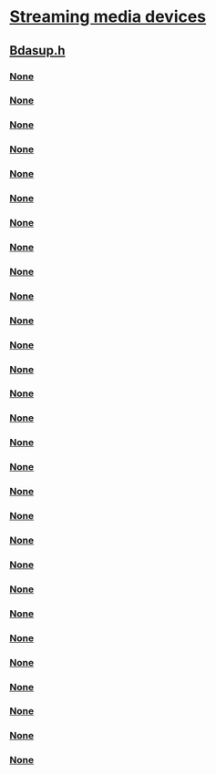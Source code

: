 # [Streaming media devices](../_stream/index.md)
## [Bdasup.h](index.md)
### [None](../bdasup/nf-bdasup-bdacheckchanges.md)
### [None](../bdasup/nf-bdasup-bdacommitchanges.md)
### [None](../bdasup/nf-bdasup-bdacreatefilterfactory.md)
### [None](../bdasup/nf-bdasup-bdacreatefilterfactoryex.md)
### [None](../bdasup/nf-bdasup-bdacreatepin.md)
### [None](../bdasup/nf-bdasup-bdacreatetopology.md)
### [None](../bdasup/nf-bdasup-bdadeletepin.md)
### [None](../bdasup/nf-bdasup-bdafilterfactoryupdatecachedata.md)
### [None](../bdasup/nf-bdasup-bdagetchangestate.md)
### [None](../bdasup/nf-bdasup-bdainitfilter.md)
### [None](../bdasup/nf-bdasup-bdamethodcreatepin.md)
### [None](../bdasup/nf-bdasup-bdamethodcreatetopology.md)
### [None](../bdasup/nf-bdasup-bdamethoddeletepin.md)
### [None](../bdasup/nf-bdasup-bdapropertygetcontrollingpinid.md)
### [None](../bdasup/nf-bdasup-bdapropertygetpincontrol.md)
### [None](../bdasup/nf-bdasup-bdapropertynodedescriptors.md)
### [None](../bdasup/nf-bdasup-bdapropertynodeevents.md)
### [None](../bdasup/nf-bdasup-bdapropertynodemethods.md)
### [None](../bdasup/nf-bdasup-bdapropertynodeproperties.md)
### [None](../bdasup/nf-bdasup-bdapropertynodetypes.md)
### [None](../bdasup/nf-bdasup-bdapropertypintypes.md)
### [None](../bdasup/nf-bdasup-bdapropertytemplateconnections.md)
### [None](../bdasup/nf-bdasup-bdastartchanges.md)
### [None](../bdasup/nf-bdasup-bdauninitfilter.md)
### [None](../bdasup/nf-bdasup-bdavalidatenodeproperty.md)
### [None](../bdasup/ns-bdasup-_bda_filter_template.md)
### [None](../bdasup/ns-bdasup-_bda_pin_pairing.md)
### [None](../bdasup/ns-bdasup-_ksm_pin.md)
### [None](../bdasup/ns-bdasup-_ksm_pin_pair.md)
